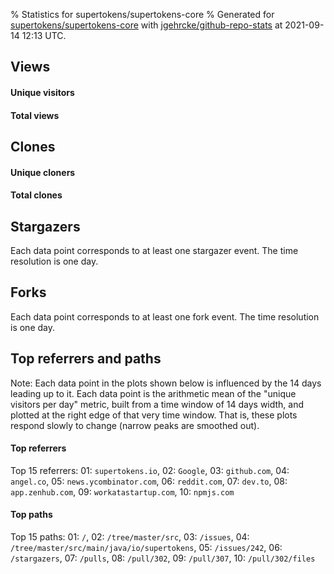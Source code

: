 % Statistics for supertokens/supertokens-core
% Generated for [supertokens/supertokens-core](https://github.com/supertokens/supertokens-core) with [jgehrcke/github-repo-stats](https://github.com/jgehrcke/github-repo-stats) at 2021-09-14 12:13 UTC.


## Views

#### Unique visitors
<div id="chart_views_unique" class="full-width-chart"></div>

#### Total views
<div id="chart_views_total" class="full-width-chart"></div>

<div class="pagebreak-for-print"> </div>


## Clones

#### Unique cloners
<div id="chart_clones_unique" class="full-width-chart"></div>

#### Total clones
<div id="chart_clones_total" class="full-width-chart"></div>



<div class="pagebreak-for-print"> </div>



## Stargazers

Each data point corresponds to at least one stargazer event.
The time resolution is one day.

<div id="chart_stargazers" class="full-width-chart"></div>




## Forks

Each data point corresponds to at least one fork event.
The time resolution is one day.

<div id="chart_forks" class="full-width-chart"></div>




<div class="pagebreak-for-print"> </div>



## Top referrers and paths


Note: Each data point in the plots shown below is influenced by the 14 days
leading up to it. Each data point is the arithmetic mean of the "unique
visitors per day" metric, built from a time window of 14 days width, and
plotted at the right edge of that very time window. That is, these plots
respond slowly to change (narrow peaks are smoothed out).




#### Top referrers


<div id="chart_referrers_top_n_alltime" class="full-width-chart"></div>

Top 15 referrers: 01: `supertokens.io`, 02: `Google`, 03: `github.com`, 04: `angel.co`, 05: `news.ycombinator.com`, 06: `reddit.com`, 07: `dev.to`, 08: `app.zenhub.com`, 09: `workatastartup.com`, 10: `npmjs.com`





#### Top paths


<div id="chart_paths_top_n_alltime" class="full-width-chart"></div>

Top 15 paths: 01: `/`, 02: `/tree/master/src`, 03: `/issues`, 04: `/tree/master/src/main/java/io/supertokens`, 05: `/issues/242`, 06: `/stargazers`, 07: `/pulls`, 08: `/pull/302`, 09: `/pull/307`, 10: `/pull/302/files`


<script type="text/javascript">
    vegaEmbed('#chart_views_unique', {"$schema": "https://vega.github.io/schema/vega-lite/v4.8.1.json", "config": {"arc": {"fill": "#1b1e23"}, "area": {"fill": "#1b1e23"}, "axisBottom": {"domainColor": "#a9b4c4", "gridColor": "#a9b4c4", "labelColor": "#1b1e23", "labelFont": "relative-mono-11-pitch-pro, Menlo, monospace", "tickColor": "#a9b4c4", "titleColor": "#1b1e23", "titleFont": "relative-mono-11-pitch-pro, Menlo, monospace"}, "axisLeft": {"domainColor": "#a9b4c4", "gridColor": "#a9b4c4", "labelColor": "#1b1e23", "labelFont": "relative-mono-11-pitch-pro, Menlo, monospace", "tickColor": "#a9b4c4", "titleColor": "#1b1e23", "titleFont": "relative-mono-11-pitch-pro, Menlo, monospace"}, "axisX": {"grid": false}, "axisY": {"grid": false, "labelBound": true}, "background": "#FFFFFF", "group": {"fill": "#FFFFFF"}, "header": {"fontWeight": 400, "labelFont": "relative-mono-11-pitch-pro, Menlo, monospace", "titleFont": "relative-mono-11-pitch-pro, Menlo, monospace"}, "legend": {"labelFont": "relative-mono-11-pitch-pro, Menlo, monospace", "symbolSize": 200, "symbolType": "circle", "titleFont": "relative-mono-11-pitch-pro, Menlo, monospace"}, "line": {"color": "#1b1e23", "stroke": "#1b1e23"}, "path": {"stroke": "#1b1e23"}, "point": {"color": "#1b1e23", "cursor": "pointer", "filled": true, "size": 100}, "range": {"category": ["#85a2f7", "#ea9755", "#7eb36a", "#f07071", "#bc85d9", "#e587b6", "#a9b4c4", "#d4c05e", "#64b9c4"]}, "style": {"bar": {"fill": "#1b1e23"}, "text": {"font": "relative-mono-11-pitch-pro, Menlo, monospace", "fontWeight": 400}}, "symbol": {"shape": "circle"}, "title": {"anchor": "start", "font": "relative-mono-11-pitch-pro, Menlo, monospace", "fontWeight": 400}, "trail": {"color": "#1b1e23", "stroke": "#1b1e23"}, "view": {"stroke": null}}, "data": {"name": "data-5517064dd7fda904f79402715bb3f2cc"}, "datasets": {"data-5517064dd7fda904f79402715bb3f2cc": [{"time": "2021-08-31T00:00:00+00:00", "views_total": 22, "views_unique": 14}, {"time": "2021-09-01T00:00:00+00:00", "views_total": 79, "views_unique": 29}, {"time": "2021-09-02T00:00:00+00:00", "views_total": 87, "views_unique": 36}, {"time": "2021-09-03T00:00:00+00:00", "views_total": 72, "views_unique": 25}, {"time": "2021-09-04T00:00:00+00:00", "views_total": 56, "views_unique": 20}, {"time": "2021-09-05T00:00:00+00:00", "views_total": 32, "views_unique": 16}, {"time": "2021-09-06T00:00:00+00:00", "views_total": 83, "views_unique": 30}, {"time": "2021-09-07T00:00:00+00:00", "views_total": 96, "views_unique": 34}, {"time": "2021-09-08T00:00:00+00:00", "views_total": 119, "views_unique": 27}, {"time": "2021-09-09T00:00:00+00:00", "views_total": 98, "views_unique": 21}, {"time": "2021-09-10T00:00:00+00:00", "views_total": 106, "views_unique": 41}, {"time": "2021-09-11T00:00:00+00:00", "views_total": 73, "views_unique": 18}, {"time": "2021-09-12T00:00:00+00:00", "views_total": 45, "views_unique": 15}, {"time": "2021-09-13T00:00:00+00:00", "views_total": 121, "views_unique": 38}, {"time": "2021-09-14T00:00:00+00:00", "views_total": 78, "views_unique": 22}]}, "encoding": {"x": {"field": "time", "timeUnit": "yearmonthdate", "title": "date", "type": "temporal"}, "y": {"field": "views_unique", "scale": {"domain": [0, 45.1], "zero": true}, "title": "unique views per day", "type": "quantitative"}}, "height": 200, "mark": {"point": true, "type": "line"}, "padding": 10, "width": "container"}, {"actions": false, "renderer": "svg"}).catch(console.error);
vegaEmbed('#chart_views_total', {"$schema": "https://vega.github.io/schema/vega-lite/v4.8.1.json", "config": {"arc": {"fill": "#1b1e23"}, "area": {"fill": "#1b1e23"}, "axisBottom": {"domainColor": "#a9b4c4", "gridColor": "#a9b4c4", "labelColor": "#1b1e23", "labelFont": "relative-mono-11-pitch-pro, Menlo, monospace", "tickColor": "#a9b4c4", "titleColor": "#1b1e23", "titleFont": "relative-mono-11-pitch-pro, Menlo, monospace"}, "axisLeft": {"domainColor": "#a9b4c4", "gridColor": "#a9b4c4", "labelColor": "#1b1e23", "labelFont": "relative-mono-11-pitch-pro, Menlo, monospace", "tickColor": "#a9b4c4", "titleColor": "#1b1e23", "titleFont": "relative-mono-11-pitch-pro, Menlo, monospace"}, "axisX": {"grid": false}, "axisY": {"grid": false, "labelBound": true}, "background": "#FFFFFF", "group": {"fill": "#FFFFFF"}, "header": {"fontWeight": 400, "labelFont": "relative-mono-11-pitch-pro, Menlo, monospace", "titleFont": "relative-mono-11-pitch-pro, Menlo, monospace"}, "legend": {"labelFont": "relative-mono-11-pitch-pro, Menlo, monospace", "symbolSize": 200, "symbolType": "circle", "titleFont": "relative-mono-11-pitch-pro, Menlo, monospace"}, "line": {"color": "#1b1e23", "stroke": "#1b1e23"}, "path": {"stroke": "#1b1e23"}, "point": {"color": "#1b1e23", "cursor": "pointer", "filled": true, "size": 100}, "range": {"category": ["#85a2f7", "#ea9755", "#7eb36a", "#f07071", "#bc85d9", "#e587b6", "#a9b4c4", "#d4c05e", "#64b9c4"]}, "style": {"bar": {"fill": "#1b1e23"}, "text": {"font": "relative-mono-11-pitch-pro, Menlo, monospace", "fontWeight": 400}}, "symbol": {"shape": "circle"}, "title": {"anchor": "start", "font": "relative-mono-11-pitch-pro, Menlo, monospace", "fontWeight": 400}, "trail": {"color": "#1b1e23", "stroke": "#1b1e23"}, "view": {"stroke": null}}, "data": {"name": "data-5517064dd7fda904f79402715bb3f2cc"}, "datasets": {"data-5517064dd7fda904f79402715bb3f2cc": [{"time": "2021-08-31T00:00:00+00:00", "views_total": 22, "views_unique": 14}, {"time": "2021-09-01T00:00:00+00:00", "views_total": 79, "views_unique": 29}, {"time": "2021-09-02T00:00:00+00:00", "views_total": 87, "views_unique": 36}, {"time": "2021-09-03T00:00:00+00:00", "views_total": 72, "views_unique": 25}, {"time": "2021-09-04T00:00:00+00:00", "views_total": 56, "views_unique": 20}, {"time": "2021-09-05T00:00:00+00:00", "views_total": 32, "views_unique": 16}, {"time": "2021-09-06T00:00:00+00:00", "views_total": 83, "views_unique": 30}, {"time": "2021-09-07T00:00:00+00:00", "views_total": 96, "views_unique": 34}, {"time": "2021-09-08T00:00:00+00:00", "views_total": 119, "views_unique": 27}, {"time": "2021-09-09T00:00:00+00:00", "views_total": 98, "views_unique": 21}, {"time": "2021-09-10T00:00:00+00:00", "views_total": 106, "views_unique": 41}, {"time": "2021-09-11T00:00:00+00:00", "views_total": 73, "views_unique": 18}, {"time": "2021-09-12T00:00:00+00:00", "views_total": 45, "views_unique": 15}, {"time": "2021-09-13T00:00:00+00:00", "views_total": 121, "views_unique": 38}, {"time": "2021-09-14T00:00:00+00:00", "views_total": 78, "views_unique": 22}]}, "encoding": {"x": {"field": "time", "timeUnit": "yearmonthdate", "title": "date", "type": "temporal"}, "y": {"field": "views_total", "scale": {"domain": [0, 133.10000000000002], "zero": true}, "title": "total views per day", "type": "quantitative"}}, "height": 200, "mark": {"point": true, "type": "line"}, "padding": 10, "width": "container"}, {"actions": false, "renderer": "svg"}).catch(console.error);
vegaEmbed('#chart_clones_unique', {"$schema": "https://vega.github.io/schema/vega-lite/v4.8.1.json", "config": {"arc": {"fill": "#1b1e23"}, "area": {"fill": "#1b1e23"}, "axisBottom": {"domainColor": "#a9b4c4", "gridColor": "#a9b4c4", "labelColor": "#1b1e23", "labelFont": "relative-mono-11-pitch-pro, Menlo, monospace", "tickColor": "#a9b4c4", "titleColor": "#1b1e23", "titleFont": "relative-mono-11-pitch-pro, Menlo, monospace"}, "axisLeft": {"domainColor": "#a9b4c4", "gridColor": "#a9b4c4", "labelColor": "#1b1e23", "labelFont": "relative-mono-11-pitch-pro, Menlo, monospace", "tickColor": "#a9b4c4", "titleColor": "#1b1e23", "titleFont": "relative-mono-11-pitch-pro, Menlo, monospace"}, "axisX": {"grid": false}, "axisY": {"grid": false, "labelBound": true}, "background": "#FFFFFF", "group": {"fill": "#FFFFFF"}, "header": {"fontWeight": 400, "labelFont": "relative-mono-11-pitch-pro, Menlo, monospace", "titleFont": "relative-mono-11-pitch-pro, Menlo, monospace"}, "legend": {"labelFont": "relative-mono-11-pitch-pro, Menlo, monospace", "symbolSize": 200, "symbolType": "circle", "titleFont": "relative-mono-11-pitch-pro, Menlo, monospace"}, "line": {"color": "#1b1e23", "stroke": "#1b1e23"}, "path": {"stroke": "#1b1e23"}, "point": {"color": "#1b1e23", "cursor": "pointer", "filled": true, "size": 100}, "range": {"category": ["#85a2f7", "#ea9755", "#7eb36a", "#f07071", "#bc85d9", "#e587b6", "#a9b4c4", "#d4c05e", "#64b9c4"]}, "style": {"bar": {"fill": "#1b1e23"}, "text": {"font": "relative-mono-11-pitch-pro, Menlo, monospace", "fontWeight": 400}}, "symbol": {"shape": "circle"}, "title": {"anchor": "start", "font": "relative-mono-11-pitch-pro, Menlo, monospace", "fontWeight": 400}, "trail": {"color": "#1b1e23", "stroke": "#1b1e23"}, "view": {"stroke": null}}, "data": {"name": "data-15a4b730c5db5a450f60c06ecb0bf78b"}, "datasets": {"data-15a4b730c5db5a450f60c06ecb0bf78b": [{"clones_total": 1, "clones_unique": 1, "time": "2021-08-31T00:00:00+00:00"}, {"clones_total": 5, "clones_unique": 2, "time": "2021-09-01T00:00:00+00:00"}, {"clones_total": 11, "clones_unique": 4, "time": "2021-09-02T00:00:00+00:00"}, {"clones_total": 2, "clones_unique": 2, "time": "2021-09-03T00:00:00+00:00"}, {"clones_total": 2, "clones_unique": 2, "time": "2021-09-04T00:00:00+00:00"}, {"clones_total": 1, "clones_unique": 1, "time": "2021-09-05T00:00:00+00:00"}, {"clones_total": 5, "clones_unique": 5, "time": "2021-09-06T00:00:00+00:00"}, {"clones_total": 8, "clones_unique": 3, "time": "2021-09-07T00:00:00+00:00"}, {"clones_total": 18, "clones_unique": 5, "time": "2021-09-08T00:00:00+00:00"}, {"clones_total": 5, "clones_unique": 4, "time": "2021-09-09T00:00:00+00:00"}, {"clones_total": 10, "clones_unique": 8, "time": "2021-09-10T00:00:00+00:00"}, {"clones_total": 18, "clones_unique": 7, "time": "2021-09-11T00:00:00+00:00"}, {"clones_total": 4, "clones_unique": 4, "time": "2021-09-12T00:00:00+00:00"}, {"clones_total": 9, "clones_unique": 4, "time": "2021-09-13T00:00:00+00:00"}, {"clones_total": 3, "clones_unique": 3, "time": "2021-09-14T00:00:00+00:00"}]}, "encoding": {"x": {"field": "time", "timeUnit": "yearmonthdate", "title": "date", "type": "temporal"}, "y": {"field": "clones_unique", "scale": {"domain": [0, 8.8], "zero": true}, "title": "unique clones per day", "type": "quantitative"}}, "height": 200, "mark": {"point": true, "type": "line"}, "padding": 10, "width": "container"}, {"actions": false, "renderer": "svg"}).catch(console.error);
vegaEmbed('#chart_clones_total', {"$schema": "https://vega.github.io/schema/vega-lite/v4.8.1.json", "config": {"arc": {"fill": "#1b1e23"}, "area": {"fill": "#1b1e23"}, "axisBottom": {"domainColor": "#a9b4c4", "gridColor": "#a9b4c4", "labelColor": "#1b1e23", "labelFont": "relative-mono-11-pitch-pro, Menlo, monospace", "tickColor": "#a9b4c4", "titleColor": "#1b1e23", "titleFont": "relative-mono-11-pitch-pro, Menlo, monospace"}, "axisLeft": {"domainColor": "#a9b4c4", "gridColor": "#a9b4c4", "labelColor": "#1b1e23", "labelFont": "relative-mono-11-pitch-pro, Menlo, monospace", "tickColor": "#a9b4c4", "titleColor": "#1b1e23", "titleFont": "relative-mono-11-pitch-pro, Menlo, monospace"}, "axisX": {"grid": false}, "axisY": {"grid": false, "labelBound": true}, "background": "#FFFFFF", "group": {"fill": "#FFFFFF"}, "header": {"fontWeight": 400, "labelFont": "relative-mono-11-pitch-pro, Menlo, monospace", "titleFont": "relative-mono-11-pitch-pro, Menlo, monospace"}, "legend": {"labelFont": "relative-mono-11-pitch-pro, Menlo, monospace", "symbolSize": 200, "symbolType": "circle", "titleFont": "relative-mono-11-pitch-pro, Menlo, monospace"}, "line": {"color": "#1b1e23", "stroke": "#1b1e23"}, "path": {"stroke": "#1b1e23"}, "point": {"color": "#1b1e23", "cursor": "pointer", "filled": true, "size": 100}, "range": {"category": ["#85a2f7", "#ea9755", "#7eb36a", "#f07071", "#bc85d9", "#e587b6", "#a9b4c4", "#d4c05e", "#64b9c4"]}, "style": {"bar": {"fill": "#1b1e23"}, "text": {"font": "relative-mono-11-pitch-pro, Menlo, monospace", "fontWeight": 400}}, "symbol": {"shape": "circle"}, "title": {"anchor": "start", "font": "relative-mono-11-pitch-pro, Menlo, monospace", "fontWeight": 400}, "trail": {"color": "#1b1e23", "stroke": "#1b1e23"}, "view": {"stroke": null}}, "data": {"name": "data-15a4b730c5db5a450f60c06ecb0bf78b"}, "datasets": {"data-15a4b730c5db5a450f60c06ecb0bf78b": [{"clones_total": 1, "clones_unique": 1, "time": "2021-08-31T00:00:00+00:00"}, {"clones_total": 5, "clones_unique": 2, "time": "2021-09-01T00:00:00+00:00"}, {"clones_total": 11, "clones_unique": 4, "time": "2021-09-02T00:00:00+00:00"}, {"clones_total": 2, "clones_unique": 2, "time": "2021-09-03T00:00:00+00:00"}, {"clones_total": 2, "clones_unique": 2, "time": "2021-09-04T00:00:00+00:00"}, {"clones_total": 1, "clones_unique": 1, "time": "2021-09-05T00:00:00+00:00"}, {"clones_total": 5, "clones_unique": 5, "time": "2021-09-06T00:00:00+00:00"}, {"clones_total": 8, "clones_unique": 3, "time": "2021-09-07T00:00:00+00:00"}, {"clones_total": 18, "clones_unique": 5, "time": "2021-09-08T00:00:00+00:00"}, {"clones_total": 5, "clones_unique": 4, "time": "2021-09-09T00:00:00+00:00"}, {"clones_total": 10, "clones_unique": 8, "time": "2021-09-10T00:00:00+00:00"}, {"clones_total": 18, "clones_unique": 7, "time": "2021-09-11T00:00:00+00:00"}, {"clones_total": 4, "clones_unique": 4, "time": "2021-09-12T00:00:00+00:00"}, {"clones_total": 9, "clones_unique": 4, "time": "2021-09-13T00:00:00+00:00"}, {"clones_total": 3, "clones_unique": 3, "time": "2021-09-14T00:00:00+00:00"}]}, "encoding": {"x": {"field": "time", "timeUnit": "yearmonthdate", "title": "date", "type": "temporal"}, "y": {"field": "clones_total", "scale": {"domain": [0, 19.8], "zero": true}, "title": "total clones per day", "type": "quantitative"}}, "height": 200, "mark": {"point": true, "type": "line"}, "padding": 10, "width": "container"}, {"actions": false, "renderer": "svg"}).catch(console.error);
vegaEmbed('#chart_stargazers', {"$schema": "https://vega.github.io/schema/vega-lite/v4.8.1.json", "config": {"arc": {"fill": "#1b1e23"}, "area": {"fill": "#1b1e23"}, "axisBottom": {"domainColor": "#a9b4c4", "gridColor": "#a9b4c4", "labelColor": "#1b1e23", "labelFont": "relative-mono-11-pitch-pro, Menlo, monospace", "tickColor": "#a9b4c4", "titleColor": "#1b1e23", "titleFont": "relative-mono-11-pitch-pro, Menlo, monospace"}, "axisLeft": {"domainColor": "#a9b4c4", "gridColor": "#a9b4c4", "labelColor": "#1b1e23", "labelFont": "relative-mono-11-pitch-pro, Menlo, monospace", "tickColor": "#a9b4c4", "titleColor": "#1b1e23", "titleFont": "relative-mono-11-pitch-pro, Menlo, monospace"}, "axisX": {"grid": false}, "axisY": {"grid": false}, "background": "#FFFFFF", "group": {"fill": "#FFFFFF"}, "header": {"fontWeight": 400, "labelFont": "relative-mono-11-pitch-pro, Menlo, monospace", "titleFont": "relative-mono-11-pitch-pro, Menlo, monospace"}, "legend": {"labelFont": "relative-mono-11-pitch-pro, Menlo, monospace", "symbolSize": 200, "symbolType": "circle", "titleFont": "relative-mono-11-pitch-pro, Menlo, monospace"}, "line": {"color": "#1b1e23", "stroke": "#1b1e23"}, "path": {"stroke": "#1b1e23"}, "point": {"color": "#1b1e23", "cursor": "pointer", "filled": true, "size": 100}, "range": {"category": ["#85a2f7", "#ea9755", "#7eb36a", "#f07071", "#bc85d9", "#e587b6", "#a9b4c4", "#d4c05e", "#64b9c4"]}, "style": {"bar": {"fill": "#1b1e23"}, "text": {"font": "relative-mono-11-pitch-pro, Menlo, monospace", "fontWeight": 400}}, "symbol": {"shape": "circle"}, "title": {"anchor": "start", "font": "relative-mono-11-pitch-pro, Menlo, monospace", "fontWeight": 400}, "trail": {"color": "#1b1e23", "stroke": "#1b1e23"}, "view": {"stroke": null}}, "data": {"name": "data-dc6b9eb1e0e6864cfe9163218c2fc97c"}, "datasets": {"data-dc6b9eb1e0e6864cfe9163218c2fc97c": [{"stars_cumulative": 1.0, "time": "2020-01-30T00:00:00+00:00"}, {"stars_cumulative": 2.0, "time": "2020-02-28T14:00:00+00:00"}, {"stars_cumulative": 9.0, "time": "2020-03-05T12:00:00+00:00"}, {"stars_cumulative": 11.0, "time": "2020-03-11T10:00:00+00:00"}, {"stars_cumulative": 18.0, "time": "2020-03-23T06:00:00+00:00"}, {"stars_cumulative": 19.0, "time": "2020-03-29T04:00:00+00:00"}, {"stars_cumulative": 24.0, "time": "2020-04-04T02:00:00+00:00"}, {"stars_cumulative": 26.0, "time": "2020-04-10T00:00:00+00:00"}, {"stars_cumulative": 28.0, "time": "2020-04-15T22:00:00+00:00"}, {"stars_cumulative": 30.0, "time": "2020-04-21T20:00:00+00:00"}, {"stars_cumulative": 31.0, "time": "2020-04-27T18:00:00+00:00"}, {"stars_cumulative": 34.0, "time": "2020-05-03T16:00:00+00:00"}, {"stars_cumulative": 36.0, "time": "2020-05-09T14:00:00+00:00"}, {"stars_cumulative": 40.0, "time": "2020-05-15T12:00:00+00:00"}, {"stars_cumulative": 41.0, "time": "2020-05-27T08:00:00+00:00"}, {"stars_cumulative": 42.0, "time": "2020-06-02T06:00:00+00:00"}, {"stars_cumulative": 43.0, "time": "2020-06-08T04:00:00+00:00"}, {"stars_cumulative": 44.0, "time": "2020-06-20T00:00:00+00:00"}, {"stars_cumulative": 45.0, "time": "2020-06-25T22:00:00+00:00"}, {"stars_cumulative": 49.0, "time": "2020-07-01T20:00:00+00:00"}, {"stars_cumulative": 51.0, "time": "2020-07-13T16:00:00+00:00"}, {"stars_cumulative": 56.0, "time": "2020-07-25T12:00:00+00:00"}, {"stars_cumulative": 58.0, "time": "2020-07-31T10:00:00+00:00"}, {"stars_cumulative": 62.0, "time": "2020-08-24T02:00:00+00:00"}, {"stars_cumulative": 67.0, "time": "2020-08-30T00:00:00+00:00"}, {"stars_cumulative": 76.0, "time": "2020-09-04T22:00:00+00:00"}, {"stars_cumulative": 85.0, "time": "2020-09-10T20:00:00+00:00"}, {"stars_cumulative": 96.0, "time": "2020-09-16T18:00:00+00:00"}, {"stars_cumulative": 108.0, "time": "2020-09-22T16:00:00+00:00"}, {"stars_cumulative": 117.0, "time": "2020-09-28T14:00:00+00:00"}, {"stars_cumulative": 127.0, "time": "2020-10-04T12:00:00+00:00"}, {"stars_cumulative": 132.0, "time": "2020-10-10T10:00:00+00:00"}, {"stars_cumulative": 136.0, "time": "2020-10-16T08:00:00+00:00"}, {"stars_cumulative": 142.0, "time": "2020-10-22T06:00:00+00:00"}, {"stars_cumulative": 151.0, "time": "2020-10-28T04:00:00+00:00"}, {"stars_cumulative": 155.0, "time": "2020-11-03T02:00:00+00:00"}, {"stars_cumulative": 158.0, "time": "2020-11-09T00:00:00+00:00"}, {"stars_cumulative": 161.0, "time": "2020-11-14T22:00:00+00:00"}, {"stars_cumulative": 162.0, "time": "2020-11-20T20:00:00+00:00"}, {"stars_cumulative": 167.0, "time": "2020-11-26T18:00:00+00:00"}, {"stars_cumulative": 241.0, "time": "2020-12-02T16:00:00+00:00"}, {"stars_cumulative": 251.0, "time": "2020-12-08T14:00:00+00:00"}, {"stars_cumulative": 1265.0, "time": "2020-12-14T12:00:00+00:00"}, {"stars_cumulative": 1654.0, "time": "2020-12-20T10:00:00+00:00"}, {"stars_cumulative": 1715.0, "time": "2020-12-26T08:00:00+00:00"}, {"stars_cumulative": 1742.0, "time": "2021-01-01T06:00:00+00:00"}, {"stars_cumulative": 1758.0, "time": "2021-01-07T04:00:00+00:00"}, {"stars_cumulative": 1780.0, "time": "2021-01-13T02:00:00+00:00"}, {"stars_cumulative": 1805.0, "time": "2021-01-19T00:00:00+00:00"}, {"stars_cumulative": 1822.0, "time": "2021-01-24T22:00:00+00:00"}, {"stars_cumulative": 1836.0, "time": "2021-01-30T20:00:00+00:00"}, {"stars_cumulative": 1853.0, "time": "2021-02-05T18:00:00+00:00"}, {"stars_cumulative": 1872.0, "time": "2021-02-11T16:00:00+00:00"}, {"stars_cumulative": 1883.0, "time": "2021-02-17T14:00:00+00:00"}, {"stars_cumulative": 1902.0, "time": "2021-02-23T12:00:00+00:00"}, {"stars_cumulative": 1966.0, "time": "2021-03-01T10:00:00+00:00"}, {"stars_cumulative": 1992.0, "time": "2021-03-07T08:00:00+00:00"}, {"stars_cumulative": 2005.0, "time": "2021-03-13T06:00:00+00:00"}, {"stars_cumulative": 2020.0, "time": "2021-03-19T04:00:00+00:00"}, {"stars_cumulative": 2037.0, "time": "2021-03-25T02:00:00+00:00"}, {"stars_cumulative": 2045.0, "time": "2021-03-31T00:00:00+00:00"}, {"stars_cumulative": 2062.0, "time": "2021-04-05T22:00:00+00:00"}, {"stars_cumulative": 2083.0, "time": "2021-04-11T20:00:00+00:00"}, {"stars_cumulative": 2121.0, "time": "2021-04-17T18:00:00+00:00"}, {"stars_cumulative": 2157.0, "time": "2021-04-23T16:00:00+00:00"}, {"stars_cumulative": 2179.0, "time": "2021-04-29T14:00:00+00:00"}, {"stars_cumulative": 2198.0, "time": "2021-05-05T12:00:00+00:00"}, {"stars_cumulative": 2207.0, "time": "2021-05-11T10:00:00+00:00"}, {"stars_cumulative": 2249.0, "time": "2021-05-17T08:00:00+00:00"}, {"stars_cumulative": 2278.0, "time": "2021-05-23T06:00:00+00:00"}, {"stars_cumulative": 2300.0, "time": "2021-05-29T04:00:00+00:00"}, {"stars_cumulative": 2314.0, "time": "2021-06-04T02:00:00+00:00"}, {"stars_cumulative": 2326.0, "time": "2021-06-10T00:00:00+00:00"}, {"stars_cumulative": 2345.0, "time": "2021-06-15T22:00:00+00:00"}, {"stars_cumulative": 2357.0, "time": "2021-06-21T20:00:00+00:00"}, {"stars_cumulative": 2367.0, "time": "2021-06-27T18:00:00+00:00"}, {"stars_cumulative": 2383.0, "time": "2021-07-03T16:00:00+00:00"}, {"stars_cumulative": 2391.0, "time": "2021-07-09T14:00:00+00:00"}, {"stars_cumulative": 2470.0, "time": "2021-07-15T12:00:00+00:00"}, {"stars_cumulative": 2510.0, "time": "2021-07-21T10:00:00+00:00"}, {"stars_cumulative": 2522.0, "time": "2021-07-27T08:00:00+00:00"}, {"stars_cumulative": 2553.0, "time": "2021-08-02T06:00:00+00:00"}, {"stars_cumulative": 2578.0, "time": "2021-08-08T04:00:00+00:00"}, {"stars_cumulative": 2597.0, "time": "2021-08-14T02:00:00+00:00"}, {"stars_cumulative": 2610.0, "time": "2021-08-20T00:00:00+00:00"}, {"stars_cumulative": 2627.0, "time": "2021-08-25T22:00:00+00:00"}, {"stars_cumulative": 2634.0, "time": "2021-08-31T20:00:00+00:00"}, {"stars_cumulative": 2639.0, "time": "2021-09-06T18:00:00+00:00"}, {"stars_cumulative": 2649.0, "time": "2021-09-12T16:00:00+00:00"}]}, "encoding": {"x": {"field": "time", "scale": {"domain": ["2020-01-30", "2021-09-12"]}, "timeUnit": "yearmonthdate", "title": "date", "type": "temporal"}, "y": {"field": "stars_cumulative", "scale": {"domain": [0, 2913.9], "zero": true}, "title": "stargazer count (cumulative)", "type": "quantitative"}}, "height": 300, "mark": {"point": true, "type": "line"}, "padding": 10, "width": "container"}, {"actions": false, "renderer": "svg"}).catch(console.error);
vegaEmbed('#chart_forks', {"$schema": "https://vega.github.io/schema/vega-lite/v4.8.1.json", "config": {"arc": {"fill": "#1b1e23"}, "area": {"fill": "#1b1e23"}, "axisBottom": {"domainColor": "#a9b4c4", "gridColor": "#a9b4c4", "labelColor": "#1b1e23", "labelFont": "relative-mono-11-pitch-pro, Menlo, monospace", "tickColor": "#a9b4c4", "titleColor": "#1b1e23", "titleFont": "relative-mono-11-pitch-pro, Menlo, monospace"}, "axisLeft": {"domainColor": "#a9b4c4", "gridColor": "#a9b4c4", "labelColor": "#1b1e23", "labelFont": "relative-mono-11-pitch-pro, Menlo, monospace", "tickColor": "#a9b4c4", "titleColor": "#1b1e23", "titleFont": "relative-mono-11-pitch-pro, Menlo, monospace"}, "axisX": {"grid": false}, "axisY": {"grid": false}, "background": "#FFFFFF", "group": {"fill": "#FFFFFF"}, "header": {"fontWeight": 400, "labelFont": "relative-mono-11-pitch-pro, Menlo, monospace", "titleFont": "relative-mono-11-pitch-pro, Menlo, monospace"}, "legend": {"labelFont": "relative-mono-11-pitch-pro, Menlo, monospace", "symbolSize": 200, "symbolType": "circle", "titleFont": "relative-mono-11-pitch-pro, Menlo, monospace"}, "line": {"color": "#1b1e23", "stroke": "#1b1e23"}, "path": {"stroke": "#1b1e23"}, "point": {"color": "#1b1e23", "cursor": "pointer", "filled": true, "size": 100}, "range": {"category": ["#85a2f7", "#ea9755", "#7eb36a", "#f07071", "#bc85d9", "#e587b6", "#a9b4c4", "#d4c05e", "#64b9c4"]}, "style": {"bar": {"fill": "#1b1e23"}, "text": {"font": "relative-mono-11-pitch-pro, Menlo, monospace", "fontWeight": 400}}, "symbol": {"shape": "circle"}, "title": {"anchor": "start", "font": "relative-mono-11-pitch-pro, Menlo, monospace", "fontWeight": 400}, "trail": {"color": "#1b1e23", "stroke": "#1b1e23"}, "view": {"stroke": null}}, "data": {"name": "data-5220382aa98a2beceb4d83e3eb5b927d"}, "datasets": {"data-5220382aa98a2beceb4d83e3eb5b927d": [{"forks_cumulative": 1.0, "time": "2020-08-04T00:00:00+00:00"}, {"forks_cumulative": 2.0, "time": "2020-08-24T05:00:00+00:00"}, {"forks_cumulative": 4.0, "time": "2020-08-28T06:00:00+00:00"}, {"forks_cumulative": 5.0, "time": "2020-09-09T09:00:00+00:00"}, {"forks_cumulative": 6.0, "time": "2020-09-21T12:00:00+00:00"}, {"forks_cumulative": 7.0, "time": "2020-09-25T13:00:00+00:00"}, {"forks_cumulative": 9.0, "time": "2020-09-29T14:00:00+00:00"}, {"forks_cumulative": 10.0, "time": "2020-10-03T15:00:00+00:00"}, {"forks_cumulative": 11.0, "time": "2020-10-07T16:00:00+00:00"}, {"forks_cumulative": 12.0, "time": "2020-11-29T05:00:00+00:00"}, {"forks_cumulative": 24.0, "time": "2020-12-15T09:00:00+00:00"}, {"forks_cumulative": 37.0, "time": "2020-12-19T10:00:00+00:00"}, {"forks_cumulative": 44.0, "time": "2020-12-23T11:00:00+00:00"}, {"forks_cumulative": 45.0, "time": "2020-12-27T12:00:00+00:00"}, {"forks_cumulative": 50.0, "time": "2021-01-04T14:00:00+00:00"}, {"forks_cumulative": 51.0, "time": "2021-02-05T22:00:00+00:00"}, {"forks_cumulative": 52.0, "time": "2021-02-18T01:00:00+00:00"}, {"forks_cumulative": 53.0, "time": "2021-02-22T02:00:00+00:00"}, {"forks_cumulative": 54.0, "time": "2021-02-26T03:00:00+00:00"}, {"forks_cumulative": 56.0, "time": "2021-03-02T04:00:00+00:00"}, {"forks_cumulative": 57.0, "time": "2021-03-22T09:00:00+00:00"}, {"forks_cumulative": 58.0, "time": "2021-04-11T14:00:00+00:00"}, {"forks_cumulative": 59.0, "time": "2021-04-15T15:00:00+00:00"}, {"forks_cumulative": 61.0, "time": "2021-04-19T16:00:00+00:00"}, {"forks_cumulative": 65.0, "time": "2021-04-23T17:00:00+00:00"}, {"forks_cumulative": 66.0, "time": "2021-04-27T18:00:00+00:00"}, {"forks_cumulative": 68.0, "time": "2021-05-01T19:00:00+00:00"}, {"forks_cumulative": 69.0, "time": "2021-05-05T20:00:00+00:00"}, {"forks_cumulative": 70.0, "time": "2021-05-09T21:00:00+00:00"}, {"forks_cumulative": 71.0, "time": "2021-05-26T01:00:00+00:00"}, {"forks_cumulative": 72.0, "time": "2021-06-03T03:00:00+00:00"}, {"forks_cumulative": 73.0, "time": "2021-06-07T04:00:00+00:00"}, {"forks_cumulative": 74.0, "time": "2021-06-11T05:00:00+00:00"}, {"forks_cumulative": 75.0, "time": "2021-06-15T06:00:00+00:00"}, {"forks_cumulative": 76.0, "time": "2021-06-27T09:00:00+00:00"}, {"forks_cumulative": 77.0, "time": "2021-07-09T12:00:00+00:00"}, {"forks_cumulative": 78.0, "time": "2021-07-13T13:00:00+00:00"}, {"forks_cumulative": 79.0, "time": "2021-07-17T14:00:00+00:00"}, {"forks_cumulative": 80.0, "time": "2021-07-21T15:00:00+00:00"}, {"forks_cumulative": 82.0, "time": "2021-08-02T18:00:00+00:00"}, {"forks_cumulative": 83.0, "time": "2021-08-06T19:00:00+00:00"}, {"forks_cumulative": 86.0, "time": "2021-08-10T20:00:00+00:00"}, {"forks_cumulative": 87.0, "time": "2021-08-18T22:00:00+00:00"}, {"forks_cumulative": 88.0, "time": "2021-08-22T23:00:00+00:00"}, {"forks_cumulative": 89.0, "time": "2021-09-04T02:00:00+00:00"}, {"forks_cumulative": 90.0, "time": "2021-09-12T04:00:00+00:00"}]}, "encoding": {"x": {"field": "time", "scale": {"domain": ["2020-01-30", "2021-09-12"]}, "timeUnit": "yearmonthdate", "title": "date", "type": "temporal"}, "y": {"field": "forks_cumulative", "scale": {"domain": [0, 99.00000000000001], "zero": true}, "title": "fork count (cumulative)", "type": "quantitative"}}, "height": 300, "mark": {"point": true, "type": "line"}, "padding": 10, "width": "container"}, {"actions": false, "renderer": "svg"}).catch(console.error);
vegaEmbed('#chart_referrers_top_n_alltime', {"$schema": "https://vega.github.io/schema/vega-lite/v4.8.1.json", "config": {"arc": {"fill": "#1b1e23"}, "area": {"fill": "#1b1e23"}, "axisBottom": {"domainColor": "#a9b4c4", "gridColor": "#a9b4c4", "labelColor": "#1b1e23", "labelFont": "relative-mono-11-pitch-pro, Menlo, monospace", "tickColor": "#a9b4c4", "titleColor": "#1b1e23", "titleFont": "relative-mono-11-pitch-pro, Menlo, monospace"}, "axisLeft": {"domainColor": "#a9b4c4", "gridColor": "#a9b4c4", "labelColor": "#1b1e23", "labelFont": "relative-mono-11-pitch-pro, Menlo, monospace", "tickColor": "#a9b4c4", "titleColor": "#1b1e23", "titleFont": "relative-mono-11-pitch-pro, Menlo, monospace"}, "axisX": {"grid": false}, "axisY": {"grid": false}, "background": "#FFFFFF", "group": {"fill": "#FFFFFF"}, "header": {"fontWeight": 400, "labelFont": "relative-mono-11-pitch-pro, Menlo, monospace", "titleFont": "relative-mono-11-pitch-pro, Menlo, monospace"}, "legend": {"labelFont": "relative-mono-11-pitch-pro, Menlo, monospace", "symbolSize": 200, "symbolType": "circle", "titleFont": "relative-mono-11-pitch-pro, Menlo, monospace"}, "line": {"color": "#1b1e23", "stroke": "#1b1e23"}, "path": {"stroke": "#1b1e23"}, "point": {"color": "#1b1e23", "cursor": "pointer", "filled": true, "size": 50}, "range": {"category": ["#85a2f7", "#ea9755", "#7eb36a", "#f07071", "#bc85d9", "#e587b6", "#a9b4c4", "#d4c05e", "#64b9c4"]}, "style": {"bar": {"fill": "#1b1e23"}, "text": {"font": "relative-mono-11-pitch-pro, Menlo, monospace", "fontWeight": 400}}, "symbol": {"shape": "circle"}, "title": {"anchor": "start", "font": "relative-mono-11-pitch-pro, Menlo, monospace", "fontWeight": 400}, "trail": {"color": "#1b1e23", "stroke": "#1b1e23"}, "view": {"stroke": null}}, "data": {"name": "data-2239e8b10cfacd26abd976f5ff2fedc6"}, "datasets": {"data-2239e8b10cfacd26abd976f5ff2fedc6": [{"referrer": "supertokens.io", "time": "2021-09-14T00:00:00+00:00", "views_unique": 91, "views_unique_norm": 6.5}, {"referrer": "Google", "time": "2021-09-14T00:00:00+00:00", "views_unique": 73, "views_unique_norm": 5.214285714285714}, {"referrer": "github.com", "time": "2021-09-14T00:00:00+00:00", "views_unique": 69, "views_unique_norm": 4.928571428571429}, {"referrer": "angel.co", "time": "2021-09-14T00:00:00+00:00", "views_unique": 9, "views_unique_norm": 0.6428571428571429}, {"referrer": "news.ycombinator.com", "time": "2021-09-14T00:00:00+00:00", "views_unique": 8, "views_unique_norm": 0.5714285714285714}, {"referrer": "reddit.com", "time": "2021-09-14T00:00:00+00:00", "views_unique": 8, "views_unique_norm": 0.5714285714285714}, {"referrer": "dev.to", "time": "2021-09-14T00:00:00+00:00", "views_unique": 2, "views_unique_norm": 0.14285714285714285}, {"referrer": "app.zenhub.com", "time": "2021-09-14T00:00:00+00:00", "views_unique": 1, "views_unique_norm": 0.07142857142857142}, {"referrer": "workatastartup.com", "time": "2021-09-14T00:00:00+00:00", "views_unique": 1, "views_unique_norm": 0.07142857142857142}, {"referrer": "npmjs.com", "time": "2021-09-14T00:00:00+00:00", "views_unique": 1, "views_unique_norm": 0.07142857142857142}]}, "encoding": {"color": {"field": "referrer", "sort": {"field": "order"}, "type": "nominal"}, "x": {"field": "time", "timeUnit": "yearmonthdate", "title": "date", "type": "temporal"}, "y": {"field": "views_unique_norm", "scale": {"domain": [0, 7.15], "zero": true}, "title": "unique visitors per day (mean from last 14 days)", "type": "quantitative"}}, "height": 300, "mark": {"point": true, "type": "line"}, "padding": 10, "width": "container"}, {"actions": false, "renderer": "svg"}).catch(console.error);
vegaEmbed('#chart_paths_top_n_alltime', {"$schema": "https://vega.github.io/schema/vega-lite/v4.8.1.json", "config": {"arc": {"fill": "#1b1e23"}, "area": {"fill": "#1b1e23"}, "axisBottom": {"domainColor": "#a9b4c4", "gridColor": "#a9b4c4", "labelColor": "#1b1e23", "labelFont": "relative-mono-11-pitch-pro, Menlo, monospace", "tickColor": "#a9b4c4", "titleColor": "#1b1e23", "titleFont": "relative-mono-11-pitch-pro, Menlo, monospace"}, "axisLeft": {"domainColor": "#a9b4c4", "gridColor": "#a9b4c4", "labelColor": "#1b1e23", "labelFont": "relative-mono-11-pitch-pro, Menlo, monospace", "tickColor": "#a9b4c4", "titleColor": "#1b1e23", "titleFont": "relative-mono-11-pitch-pro, Menlo, monospace"}, "axisX": {"grid": false}, "axisY": {"grid": false}, "background": "#FFFFFF", "group": {"fill": "#FFFFFF"}, "header": {"fontWeight": 400, "labelFont": "relative-mono-11-pitch-pro, Menlo, monospace", "titleFont": "relative-mono-11-pitch-pro, Menlo, monospace"}, "legend": {"labelFont": "relative-mono-11-pitch-pro, Menlo, monospace", "symbolSize": 200, "symbolType": "circle", "titleFont": "relative-mono-11-pitch-pro, Menlo, monospace"}, "line": {"color": "#1b1e23", "stroke": "#1b1e23"}, "path": {"stroke": "#1b1e23"}, "point": {"color": "#1b1e23", "cursor": "pointer", "filled": true, "size": 50}, "range": {"category": ["#85a2f7", "#ea9755", "#7eb36a", "#f07071", "#bc85d9", "#e587b6", "#a9b4c4", "#d4c05e", "#64b9c4"]}, "style": {"bar": {"fill": "#1b1e23"}, "text": {"font": "relative-mono-11-pitch-pro, Menlo, monospace", "fontWeight": 400}}, "symbol": {"shape": "circle"}, "title": {"anchor": "start", "font": "relative-mono-11-pitch-pro, Menlo, monospace", "fontWeight": 400}, "trail": {"color": "#1b1e23", "stroke": "#1b1e23"}, "view": {"stroke": null}}, "data": {"name": "data-171dd53193d83a479dd1f8430d752405"}, "datasets": {"data-171dd53193d83a479dd1f8430d752405": [{"path": "/", "time": "2021-09-14T00:00:00+00:00", "views_unique": 246, "views_unique_norm": 17.571428571428573}, {"path": "/tree/master/src", "time": "2021-09-14T00:00:00+00:00", "views_unique": 25, "views_unique_norm": 1.7857142857142858}, {"path": "/issues", "time": "2021-09-14T00:00:00+00:00", "views_unique": 22, "views_unique_norm": 1.5714285714285714}, {"path": "/tree/master/src/main/java/io/supertokens", "time": "2021-09-14T00:00:00+00:00", "views_unique": 22, "views_unique_norm": 1.5714285714285714}, {"path": "/issues/242", "time": "2021-09-14T00:00:00+00:00", "views_unique": 21, "views_unique_norm": 1.5}, {"path": "/stargazers", "time": "2021-09-14T00:00:00+00:00", "views_unique": 19, "views_unique_norm": 1.3571428571428572}, {"path": "/pulls", "time": "2021-09-14T00:00:00+00:00", "views_unique": 11, "views_unique_norm": 0.7857142857142857}, {"path": "/pull/302", "time": "2021-09-14T00:00:00+00:00", "views_unique": 5, "views_unique_norm": 0.35714285714285715}, {"path": "/pull/307", "time": "2021-09-14T00:00:00+00:00", "views_unique": 3, "views_unique_norm": 0.21428571428571427}, {"path": "/pull/302/files", "time": "2021-09-14T00:00:00+00:00", "views_unique": 2, "views_unique_norm": 0.14285714285714285}]}, "encoding": {"color": {"field": "path", "sort": {"field": "order"}, "type": "nominal"}, "x": {"field": "time", "timeUnit": "yearmonthdate", "title": "date", "type": "temporal"}, "y": {"field": "views_unique_norm", "scale": {"domain": [0, 19.328571428571433], "zero": true}, "title": "unique visitors per day (mean from last 14 days)", "type": "quantitative"}}, "height": 300, "mark": {"point": true, "type": "line"}, "padding": 10, "width": "container"}, {"actions": false, "renderer": "svg"}).catch(console.error);
    </script>